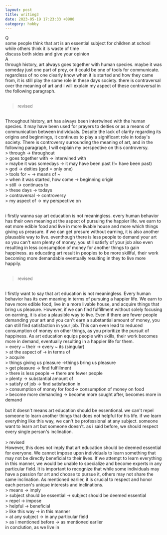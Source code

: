 ```yaml
---
layout: post
title: writing3
date: 2023-05-19 17:23:33 +0900
category: hobby
---
```

Q
<br/>
some people think that art is an essential subject for children at school while others think it is waste of time
<br/>
discuss both sides and give your opinion
<br/>
A
<br/>
through history, art always goes together with human species. maybe it was someday just one part of prey, or it could be one of tools for communicate. regardless of no one clearly know when it is started and how they came from, it is still play the some role in these days society. there is contraversal over the meaning of art and i will explain my aspect of these contraversal in the following paragraph.
<br/>
<br/>
> revised
<br/>
Throughout history, art has always been intertwined with the human species. It may have been used for prayers to deities or as a means of communication between individuals. Despite the lack of clarity regarding its origins and beginnings, it continues to play a significant role in today's society. There is controversy surrounding the meaning of art, and in the following paragraph, I will explain my perspective on this controversy.
<br/>
> through -> throughout
<br/>
> goes together with -> interwined with
<br/>
> maybe it was somedays -> it may have been past (!= have been past)
<br/>
> god -> deities (god = only one)
<br/>
> tools for ~ -> means of ~
<br/>
> when it was started, how come -> beginning origin
<br/>
> still -> continues to
<br/>
> these days -> todays
<br/>
> contraversal -> controversy
<br/>
> my aspect of -> my perspective on

<br/>
<br/>

i firstly wanna say art education is not meaningless. every human behavior has their own meaning at the aspect of pursuing the happier life. we earn to eat more edible food and live in more livable house and more which things giving us preasure. if we can get presure without earning, it is also another plausable way to live. eventhough there is less people to demand your art so you can't earn plenty of money, you still satisfy of your job also even resulting in less consumption of money for another things to gain happiness. as educating art result in peoples to be more skillful, their work becoming more demandable eventually resulting in they to live more happily.
<br/>
<br/>
> revised

<br/>
I firstly want to say that art education is not meaningless. Every human behavior has its own meaning in terms of pursuing a happier life. We earn to have more edible food, live in a more livable house, and acquire things that bring us pleasure. However, if we can find fulfillment without solely focusing on earning, it is also a plausible way to live. Even if there are fewer people demanding your art and you can't earn a substantial amount of money, you can still find satisfaction in your job. This can even lead to reduced consumption of money on other things, as you prioritize the pursuit of happiness. As art education equips people with skills, their work becomes more in demand, eventually resulting in a happier life for them.
<br/>
> every ~ their -> every ~ its (singular)
<br/>
> at the aspect of -> in terms of
<br/>
> acquire
<br/>
> things giving us pleasure ->things bring us pleasure
<br/>
> get pleasure -> find fulfillment
<br/>
> there is less people -> there are fewer people
<br/>
> plenty -> substantial amount of
<br/>
> satisfy of job -> find satisfaction in
<br/>
> consumption of money for food-> consumption of money on food
<br/>
> become more demanding -> become more sought after, becomes more in demand
<br/>
<br/>
but it doesn't means art education should be essentional. we can't repel someone to learn another things that does not helpful for his life. if we learn everything like this way, we can't be professional at any subject. someone want to learn art but someone doesn't. as i said before, we should respect every single person's inclination.
<br/>
<br/>
> revised

<br/>
However, this does not imply that art education should be deemed essential for everyone. We cannot impose upon individuals to learn something that may not be directly beneficial to their lives. If we attempt to learn everything in this manner, we would be unable to specialize and become experts in any particular field. It is important to recognize that while some individuals may have a passion for art and choose to pursue it, others may not share the same inclination. As mentioned earlier, it is crucial to respect and honor each person's unique interests and inclinations.
<br/>
> means -> imply
<br/>
> subject should be essential -> subject should be deemed essential 
<br/>
> repel -> impose
<br/>
> helpful -> beneficial
<br/>
> like this way -> in this manner
<br/>
> at any subject -> in any particular field
<br/>
> as i mentioned before -> as mentioned earlier
<br/>
in conclution, as we live in 
